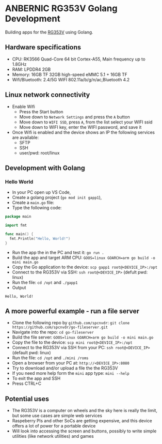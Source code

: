 # ANBERNIC RG353V Golang Development

Building apps for the [RG353V](https://anbernic.com/products/rg353v-rg353vs) using Golang.

## Hardware specifications

- CPU: RK3566 Quad-Core 64 bit Cortex-A55, Main frequency up to 1.8GHz
- RAM: LPDDR4 2GB
- Memory: 16GB TF	32GB high-speed eMMC 5.1 + 16GB TF
- Wifi/Bluetooth:	2.4/5G WIFI 802.11a/b/g/n/ac,Bluetooth 4.2

## Linux network connectivity

- Enable Wifi
  - Press the Start button
  - Move down to `Network Settings` and press the `A` button
  - Move down to `WIFI SSD`, press `A`, from the list select your WIFI ssid
  - Move down to WIFI key, enter the WIFI password, and save it
- Once Wifi is enabled and the device shows an IP the following services are available:
  - SFTP
  - SSH
  - user/pwd: root/linux

## Development with Golang

### Hello World

- In your PC open up VS Code,
- Create a golang project (`go mod init gapp1`),
- Create a `main.go` file:
- Type the following code:

```go
package main

import fmt

func main() {
  fmt.Println("Hello, World!")
}
```

- Run the app the in the PC and test it: `go run .`
- Build the app and target ARM CPU: `GOOS=linux GOARCH=arm go build -o mini main.go`
- Copy the Go application to the device: `scp gapp1 root@<DEVICE_IP>:/opt`
- Connect to the RG353V via SSH: `ssh root@<DEVICE_IP>` (defult pwd: linux)
- Run the file: `cd /opt` and `./gapp1`
- Output

```text
Hello, World!
```

## A more powerful example - run a file server

- Clone the following repo by `github.com/spcnvdr`: `git clone https://github.com/spcnvdr/go-fileserver.git`
- Navigate into the repo: `cd go-fileserver`
- Build the file server: `GOOS=linux GOARCH=arm go build -o mini main.go`
- Copy the file to the device: `scp mini root@<DEVICE_IP>:/opt`
- Connect to the RG353V via SSH from your PC: `ssh root@<DEVICE_IP>` (default pwd: linux)
- Run the file: `cd /opt` and `./mini /roms`
- Open a browser from your PC at: `http://<DEVICE_IP>:8080`
- Try to download and/or upload a file the the RG353V
- If you need more help form the `mini` app type: `mini --help`
- To exit the app and SSH
- Press CTRL+C

## Potential uses

- The RG353V is a computer on wheels and the sky here is really the limit, but some use cases are simple web services
- Raspeberry PIs and other SoCs are getting expensive, and this device offers a lot of power for a portable device
- Will look into accessing the screen and buttons, possibly to write simple utilities (like network utilities) and games
